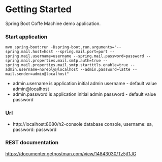 # Getting Started
Spring Boot Coffe Machine demo application. 

### Start application
`
mvn spring-boot:run -Dspring-boot.run.arguments="--spring.mail.host=host --spring.mail.port=port --spring.mail.username=username --spring.mail.password=password --spring.mail.properties.mail.smtp.auth=true --spring.mail.properties.mail.smtp.startttls.enable=true --admin.username=noreply@localhost --admin.password=latte --mail.sender=admin@localhost"
`

* admin.username is application initial admin username - default value admin@localhost
* admin.password is application initial admin password - default value password

### Url
* http://localhost:8080/h2-console database console, username: sa, password: password


### REST documentation
https://documenter.getpostman.com/view/14843030/Tz5jf1JG
